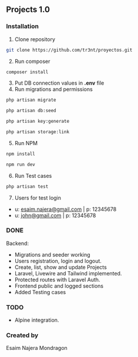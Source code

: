 ## Projects 1.0

### Installation

1. Clone repository
```bash
git clone https://github.com/tr3nt/proyectos.git
```
2. Run composer
```bash
composer install
```
3. Put DB connection values in **.env** file
4. Run migrations and permissions
```bash
php artisan migrate
```
```bash
php artisan db:seed
```
```bash
php artisan key:generate
```
```bash
php artisan storage:link
```
5. Run NPM
```bash
npm install
```
```bash
npm run dev
```
6. Run Test cases
```bash
php artisan test
```
7. Users for test login
- u: esaim.najera@gmail.com | p: 12345678
- u: john@gmail.com | p: 12345678

### DONE
Backend:
- Migrations and seeder working
- Users registration, login and logout.
- Create, list, show and update Projects
- Laravel, Livewire and Tailwind implemented.
- Protected routes with Laravel Auth.
- Frontend public and logged sections
- Added Testing cases

### TODO
- Alpine integration.

### Created by
Esaim Najera Mondragon
